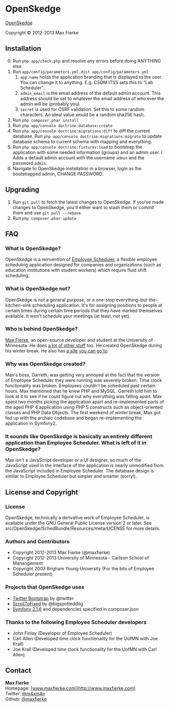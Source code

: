 # OpenSkedge
[OpenSkedge](http://github.com/maxfierke/OpenSkedge)

Copyright &copy; 2012-2013 Max Fierke

## Installation

0.  Run `php app/check.php` and resolve any errors before doing ANYTHING else.
1.  Run `app/config/parameters.yml.dist app/config/parameters.yml`
    1. `app.name` holds the application branding that is displayed to the user. You     can change it to anything. E.g. CSOM ITSS sets this to "Lab Scheduler".
    2. `admin_email` is the email address of the default admin account. This address should be set to whatever the email address of who ever the admin will be (probably you).
    3. `secret` is used for CSRF validation. Set this to some random characters. An ideal value would be a random sha256 hash.
2.  Run `php composer.phar install`
3.  Run `php app/console doctrine:database:create`
5.  Run `php app/console doctrine:migrations:diff` to diff the current database. Run `php app/console doctrine:migrations:migrate` to update database schema to current schema with mapping and everything.
6.  Run `php app/console doctrine:fixtures:load` to bootstrap the application with some needed information (groups) and an admin user.
    i. Adds a default admin account with the username `admin` and the password `admin`.
7.  Navigate to OpenSkedge installation in a browser, login as the bootstrapped admin, CHANGE PASSWORD.

## Upgrading
1.  Run `git pull` to fetch the latest changes to OpenSkedge. If you've made changes to OpenSkedge, you'll either want to stash them or commit them and use `git pull --rebase`.
2.  Run `php composer.phar update`

## FAQ
### What is OpenSkedge?
OpenSkedge is a reinvention of [Employee Scheduler](http://empscheduler.sourceforge.net), a flexible employee scheduling application designed for companies and organizations (such as education institutions with student workers) which require fluid shift scheduling.

### What is OpenSkedge not?
OpenSkedge is not a general purpose, or a one-stop everything-but-the-kitchen-sink scheduling application. It's for assigning positions to people at certain times during certain time periods that they have marked themselves available. It won't schedule your meetings (at least, not yet).

### Who is behind OpenSkedge?
[Max Fierke](http://www.maxfierke.com), an open-source developer and student at the University of Minnesota. He does [a lot of other stuff](https://github.com/maxfierke/) too. He created OpenSkedge during his winter break. He also has [a site you can go to](http://www.maxfierke.com).

### Why was OpenSkedge created?
Max's boss, Garreth, was getting very annoyed at the fact that the version of Employee Scheduler they were running was severely broken. Time clock functionality was broken. Employees couldn't be scheduled past certain hours. Max mentioned that he knew PHP and MySQL. Garreth told him to look at it to see if he could figure out why everything was falling apart. Max spent two months picking the application apart and re-implemented parts of the aged PHP 4 application using PHP 5 constructs such as object-oriented classes and PHP Data Objects. The first weekend of winter break, Max got fed up with the archaic codebase and began re-implementing the application in Symfony2.

### It sounds like OpenSkedge is basically an entirely different application than Employee Scheduler. What is left of it in OpenSkedge?
Max isn't a JavaScript developer or a UI designer, so much of the JavaScript used in the interface of the application is nearly unmodified from the JavaScript included in Employee Scheduler. The database design is similar to Employee Scheduler but simpler and smarter (sorry!).

## License and Copyright
### License
OpenSkedge, technically a derivative work of Employee Scheduler, is available under the GNU General Public License version 2 or later. 
See src/OpenSkedge/SchedBundle/Resources/meta/LICENSE for more details.

### Authors and Contributors
* Copyright 2012-2013 Max Fierke (@maxfierke)
* Copyright 2012-2013 University of Minnesota - Carlson School of Manangement
* Copyright 2003 Brigham Young University (For the bits of Employee Scheduler present)

### Projects that OpenSkedge uses
* [Twitter Bootstrap](http://twitter.github.com/bootstrap/index.html) by @twitter
* [ScrollToFixed](https://github.com/bigspotteddog/ScrollToFixed/) by @bigspotteddog
* [Symfony 2.1.6](http://symfony.com/) and dependencies specified in composer.json

### Thanks to the following Employee Scheduler developers 
* John Finlay (Developer of Employee Scheduler)
* Carl Allen (Developed time clock functionality for the UofMN with Joe Krall)
* Joe Krall (Developed time clock functionality for the UofMN with Carl Allen)

## Contact
**Max Fierke**  
Homepage: [www.maxfierke.com](http://www.maxfierke.com)  
Twitter: [@m4xm4n](http://twitter.com/m4xm4n)  
Github: [@maxfierke](https://github.com/maxfierke)